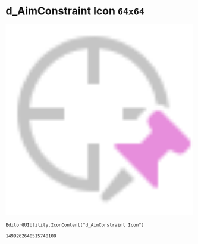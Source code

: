 # d_AimConstraint Icon `64x64`
<img src="/img/d_AimConstraint%20Icon.png" width=512 height=512>

``` CSharp
EditorGUIUtility.IconContent("d_AimConstraint Icon")
```
```
1499262648515748108
```
